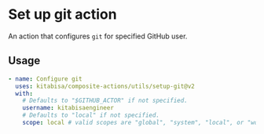# Set up git action

An action that configures `git` for specified GitHub user.

## Usage

```yaml
- name: Configure git
  uses: kitabisa/composite-actions/utils/setup-git@v2
  with:
    # Defaults to "$GITHUB_ACTOR" if not specified.
    username: kitabisaengineer
    # Defaults to "local" if not specified.
    scope: local # valid scopes are "global", "system", "local", or "worktree".
```

